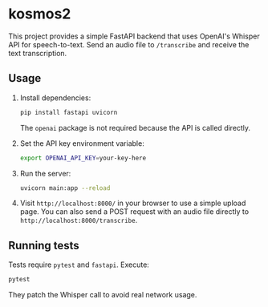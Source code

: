 # kosmos2

This project provides a simple FastAPI backend that uses OpenAI's Whisper API
for speech-to-text. Send an audio file to `/transcribe` and receive the text
transcription.

## Usage

1. Install dependencies:
   ```bash
   pip install fastapi uvicorn
   ```
   The `openai` package is not required because the API is called directly.

2. Set the API key environment variable:
   ```bash
   export OPENAI_API_KEY=your-key-here
   ```

3. Run the server:
   ```bash
   uvicorn main:app --reload
   ```

4. Visit `http://localhost:8000/` in your browser to use a simple upload page.
   You can also send a POST request with an audio file directly to
   `http://localhost:8000/transcribe`.

## Running tests

Tests require `pytest` and `fastapi`. Execute:

```bash
pytest
```

They patch the Whisper call to avoid real network usage.

